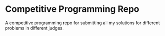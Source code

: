 # Competitive Programming Repo
A competitive programming repo for submitting all my solutions for different problems in different judges.
